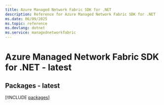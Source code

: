 ```yaml
---
title: Azure Managed Network Fabric SDK for .NET
description: Reference for Azure Managed Network Fabric SDK for .NET
ms.date: 06/09/2025
ms.topic: reference
ms.devlang: dotnet
ms.service: managednetworkfabric
---
```

# Azure Managed Network Fabric SDK for .NET - latest
## Packages - latest
[!INCLUDE [packages](managed-network-fabric-index.md)]